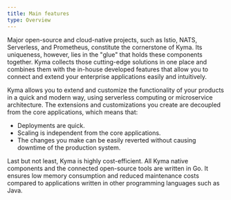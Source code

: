 ```yaml
---
title: Main features
type: Overview
---
```


Major open-source and cloud-native projects, such as Istio, NATS, Serverless, and Prometheus, constitute the cornerstone of Kyma. Its uniqueness, however, lies in the "glue" that holds these components together. Kyma collects those cutting-edge solutions in one place and combines them with the in-house developed features that allow you to connect and extend your enterprise applications easily and intuitively.

Kyma allows you to extend and customize the functionality of your products in a quick and modern way, using serverless computing or microservice architecture. The extensions and customizations you create are decoupled from the core applications, which means that:
- Deployments are quick.
- Scaling is independent from the core applications.
- The changes you make can be easily reverted without causing downtime of the production system.

Last but not least, Kyma is highly cost-efficient. All Kyma native components and the connected open-source tools are written in Go. It ensures low memory consumption and reduced maintenance costs compared to applications written in other programming languages such as Java.
